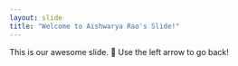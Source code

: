 ```yaml
---
layout: slide
title: "Welcome to Aishwarya Rao's Slide!"
---
```

This is our awesome slide. :tada:
Use the left arrow to go back!
